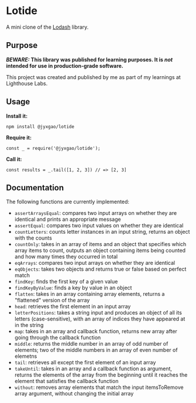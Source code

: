 # Lotide

A mini clone of the [Lodash](https://lodash.com) library.

## Purpose

**_BEWARE:_ This library was published for learning purposes. It is _not_ intended for use in production-grade software.**

This project was created and published by me as part of my learnings at Lighthouse Labs. 

## Usage

**Install it:**

`npm install @jyxgao/lotide`

**Require it:**

`const _ = require('@jyxgao/lotide');`

**Call it:**

`const results = _.tail([1, 2, 3]) // => [2, 3]`

## Documentation

The following functions are currently implemented:

* `assertArraysEqual`: compares two input arrays on whether they are identical and prints an appropriate message 
* `assertEqual`: compares two input values on whether they are identical
* `countLetters`: counts letter instances in an input string, returns an object with the counts
* `countOnly`: takes in an array of items and an object that specifies which array items to count, outputs an object containing items being counted and how many times they occurred in total
* `eqArrays`: compares two input arrays on whether they are identical
* `eqObjects`: takes two objects and returns true or false based on perfect match
* `findKey`: finds the first key of a given value
* `findKeyByValue`: finds a key by value in an object
* `flatten`: takes in an array containing array elements, returns a "flattened" version of the array
* `head`: retrieves the first element in an input array
* `letterPositions`: takes a string input and produces an object of all its letters (case-sensitive),
with an array of indices they have appeared at in the string
* `map`: takes in an array and callback function, returns new array after going through the callback function
* `middle`: returns the middle number in an array of odd number of elements; two of the middle numbers in an array of even number of elemetns
* `tail`: retrieves all except the first element of an input array
* `takeUntil`: takes in an array and a callback function as argument, returns the elements of the array from the beginning until it reaches the element 
that satisfies the callback function
* `without`: removes array elements that match the input itemsToRemove array argument, without changing the initial array
